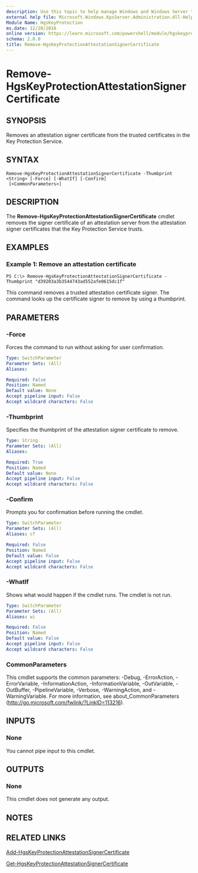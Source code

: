 ```yaml
---
description: Use this topic to help manage Windows and Windows Server technologies with Windows PowerShell.
external help file: Microsoft.Windows.KpsServer.Administration.dll-Help.xml
Module Name: HgsKeyProtection
ms.date: 12/20/2016
online version: https://learn.microsoft.com/powershell/module/hgskeyprotection/remove-hgskeyprotectionattestationsignercertificate?view=windowsserver2019-ps&wt.mc_id=ps-gethelp
schema: 2.0.0
title: Remove-HgsKeyProtectionAttestationSignerCertificate
---
```


# Remove-HgsKeyProtectionAttestationSignerCertificate

## SYNOPSIS
Removes an attestation signer certificate from the trusted certificates in the Key Protection Service.

## SYNTAX

```
Remove-HgsKeyProtectionAttestationSignerCertificate -Thumbprint <String> [-Force] [-WhatIf] [-Confirm]
 [<CommonParameters>]
```

## DESCRIPTION
The **Remove-HgsKeyProtectionAttestationSignerCertificate** cmdlet removes the signer certificate of an attestation server from the attestation signer certificates that the Key Protection Service trusts.

## EXAMPLES

### Example 1: Remove an attestation certificate
```
PS C:\> Remove-HgsKeyProtectionAttestationSignerCertificate -Thumbprint "d39203a3b3544743ad552afe0615dc1f"
```

This command removes a trusted attestation certificate signer.
The command looks up the certificate signer to remove by using a thumbprint.

## PARAMETERS

### -Force
Forces the command to run without asking for user confirmation.

```yaml
Type: SwitchParameter
Parameter Sets: (All)
Aliases: 

Required: False
Position: Named
Default value: None
Accept pipeline input: False
Accept wildcard characters: False
```

### -Thumbprint
Specifies the thumbprint of the attestation signer certificate to remove.

```yaml
Type: String
Parameter Sets: (All)
Aliases: 

Required: True
Position: Named
Default value: None
Accept pipeline input: False
Accept wildcard characters: False
```

### -Confirm
Prompts you for confirmation before running the cmdlet.

```yaml
Type: SwitchParameter
Parameter Sets: (All)
Aliases: cf

Required: False
Position: Named
Default value: False
Accept pipeline input: False
Accept wildcard characters: False
```

### -WhatIf
Shows what would happen if the cmdlet runs.
The cmdlet is not run.

```yaml
Type: SwitchParameter
Parameter Sets: (All)
Aliases: wi

Required: False
Position: Named
Default value: False
Accept pipeline input: False
Accept wildcard characters: False
```

### CommonParameters
This cmdlet supports the common parameters: -Debug, -ErrorAction, -ErrorVariable, -InformationAction, -InformationVariable, -OutVariable, -OutBuffer, -PipelineVariable, -Verbose, -WarningAction, and -WarningVariable. For more information, see about_CommonParameters (http://go.microsoft.com/fwlink/?LinkID=113216).

## INPUTS

### None
You cannot pipe input to this cmdlet.

## OUTPUTS

### None
This cmdlet does not generate any output.

## NOTES

## RELATED LINKS

[Add-HgsKeyProtectionAttestationSignerCertificate](./Add-HgsKeyProtectionAttestationSignerCertificate.md)

[Get-HgsKeyProtectionAttestationSignerCertificate](./Get-HgsKeyProtectionAttestationSignerCertificate.md)

